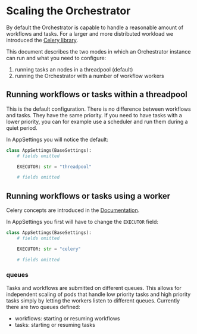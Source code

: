 # Scaling the Orchestrator

By default the Orchestrator is capable to handle a reasonable amount of workflows and tasks. For a larger and more
distributed workload we introduced the [Celery library](https://docs.celeryq.dev/en/stable/).

This document describes the two modes in which an Orchestrator instance can run and what you need to configure:
1. running tasks an nodes in a threadpool (default)
2. running the Orchestrator with a number of workflow workers

## Running workflows or tasks within a threadpool

This is the default configuration. There is no difference between workflows and tasks. They have the same priority.
If you need to have tasks with a lower priority, you can for example use a scheduler and run them during a quiet
period.

In AppSettings you will notice the default:

```python
class AppSettings(BaseSettings):
    # fields omitted

    EXECUTOR: str = "threadpool"

    # fields omitted
```

## Running workflows or tasks using a worker

Celery concepts are introduced in the [Documentation](https://docs.celeryq.dev/en/stable/getting-started/introduction.html).

In AppSettings you first will have to change the `EXECUTOR` field:


```python
class AppSettings(BaseSettings):
    # fields omitted

    EXECUTOR: str = "celery"

    # fields omitted
```

### queues

Tasks and workflows are submitted on different queues. This allows for independent scaling of
pods that handle low priority tasks and high priority tasks simply by letting the workers listen
to different queues. Currently there are two queues defined:

- workflows: starting or resuming workflows
- tasks: starting or resuming tasks

